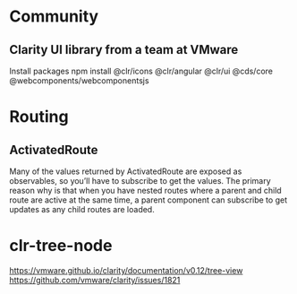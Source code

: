 # Community

## Clarity UI library from a team at VMware
Install packages
npm install @clr/icons @clr/angular @clr/ui @cds/core @webcomponents/webcomponentsjs

# Routing

## ActivatedRoute
Many of the values returned by ActivatedRoute are exposed as observables, so you’ll have to subscribe 
to get the values. The primary reason why is that when you have nested routes where a parent and child 
route are active at the same time, a parent component can subscribe to get updates as any child routes 
are loaded.

# clr-tree-node
https://vmware.github.io/clarity/documentation/v0.12/tree-view
https://github.com/vmware/clarity/issues/1821